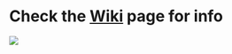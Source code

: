 # Check the [Wiki](https://github.com/Degubi/PDFTableExtractor/wiki) page for info
[<img src="https://user-images.githubusercontent.com/13366932/88652434-21aac680-d0cb-11ea-93ec-df730b9bcfc1.png">](https://github.com/Degubi/PDFTableExtractor/wiki)

